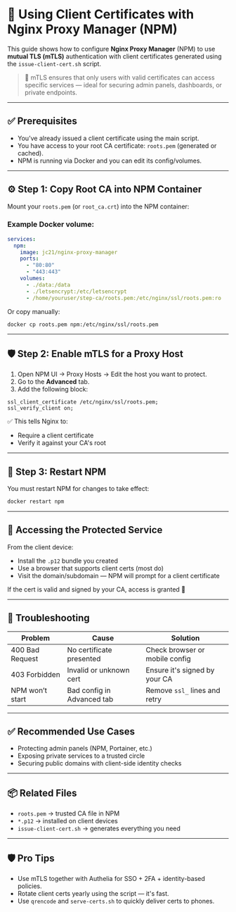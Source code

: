 # 🔐 Using Client Certificates with Nginx Proxy Manager (NPM)

This guide shows how to configure **Nginx Proxy Manager** (NPM) to use **mutual TLS (mTLS)** authentication with client certificates generated using the `issue-client-cert.sh` script.

> 📌 mTLS ensures that only users with valid certificates can access specific services — ideal for securing admin panels, dashboards, or private endpoints.

---

## ✅ Prerequisites

- You’ve already issued a client certificate using the main script.
- You have access to your root CA certificate: `roots.pem` (generated or cached).
- NPM is running via Docker and you can edit its config/volumes.

---

## ⚙️ Step 1: Copy Root CA into NPM Container

Mount your `roots.pem` (or `root_ca.crt`) into the NPM container:

### Example Docker volume:
```yaml
services:
  npm:
    image: jc21/nginx-proxy-manager
    ports:
      - "80:80"
      - "443:443"
    volumes:
      - ./data:/data
      - ./letsencrypt:/etc/letsencrypt
      - /home/youruser/step-ca/roots.pem:/etc/nginx/ssl/roots.pem:ro
```

Or copy manually:
```bash
docker cp roots.pem npm:/etc/nginx/ssl/roots.pem
```

---

## 🛡️ Step 2: Enable mTLS for a Proxy Host

1. Open NPM UI → Proxy Hosts → Edit the host you want to protect.
2. Go to the **Advanced** tab.
3. Add the following block:

```nginx
ssl_client_certificate /etc/nginx/ssl/roots.pem;
ssl_verify_client on;
```

✅ This tells Nginx to:
- Require a client certificate
- Verify it against your CA's root

---

## 🔄 Step 3: Restart NPM

You must restart NPM for changes to take effect:
```bash
docker restart npm
```

---

## 🔐 Accessing the Protected Service

From the client device:
- Install the `.p12` bundle you created
- Use a browser that supports client certs (most do)
- Visit the domain/subdomain — NPM will prompt for a client certificate

If the cert is valid and signed by your CA, access is granted 🎉

---

## 🧪 Troubleshooting

| Problem | Cause | Solution |
|--------|-------|----------|
| 400 Bad Request | No certificate presented | Check browser or mobile config |
| 403 Forbidden | Invalid or unknown cert | Ensure it's signed by your CA |
| NPM won’t start | Bad config in Advanced tab | Remove `ssl_` lines and retry |

---

## ✅ Recommended Use Cases

- Protecting admin panels (NPM, Portainer, etc.)
- Exposing private services to a trusted circle
- Securing public domains with client-side identity checks

---

## 📦 Related Files

- `roots.pem` → trusted CA file in NPM
- `*.p12` → installed on client devices
- `issue-client-cert.sh` → generates everything you need

---

## 🛡️ Pro Tips

- Use mTLS together with Authelia for SSO + 2FA + identity-based policies.
- Rotate client certs yearly using the script — it's fast.
- Use `qrencode` and `serve-certs.sh` to quickly deliver certs to phones.
